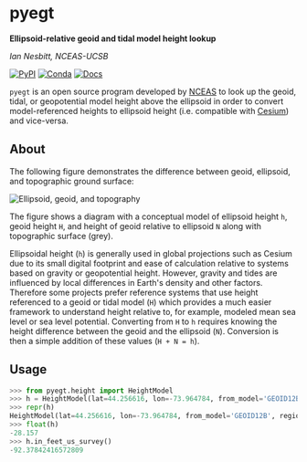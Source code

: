 # pyegt

**Ellipsoid-relative geoid and tidal model height lookup**

*Ian Nesbitt, NCEAS-UCSB*

[![PyPI](https://img.shields.io/pypi/v/pyegt)](https://pypi.org/project/pyegt)
[![Conda](https://img.shields.io/conda/v/iannesbitt/pyegt)](https://anaconda.org/iannesbitt/readgssi)
[![Docs](https://img.shields.io/github/deployments/iannesbitt/pyegt/github-pages?label=docs)](https://iannesbitt.github.io/pyegt)

`pyegt` is an open source program developed by [NCEAS](https://nceas.ucsb.edu)
to look up the geoid, tidal, or geopotential model height above the ellipsoid
in order to convert model-referenced heights to ellipsoid height (i.e.
compatible with [Cesium](https://cesium.com)) and vice-versa.

## About

The following figure demonstrates the difference between geoid, ellipsoid,
and topographic ground surface:

![Ellipsoid, geoid, and topography](https://user-images.githubusercontent.com/18689918/239385604-5b5dd0df-e2fb-4ea9-90e7-575287a069e6.png)

The figure shows a diagram with a conceptual model of ellipsoid height `h`, geoid
height `H`, and height of geoid relative to ellipsoid `N`
along with topographic surface (grey).

Ellipsoidal height (`h`) is generally used in global projections such as
Cesium due to its small digital footprint and ease of calculation relative
to systems based on gravity or geopotential height. However, gravity and
tides are influenced by local differences in Earth's density and other
factors. Therefore some projects prefer reference systems that use height
referenced to a geoid or tidal model (`H`) which provides a much easier
framework to understand height relative to, for example, modeled mean sea
level or sea level potential. Converting from `H` to `h` requires
knowing the height difference between the geoid and the ellipsoid (`N`).
Conversion is then a simple addition of these values (`H + N = h`).

## Usage

```python
>>> from pyegt.height import HeightModel
>>> h = HeightModel(lat=44.256616, lon=-73.964784, from_model='GEOID12B')
>>> repr(h)
HeightModel(lat=44.256616, lon=-73.964784, from_model='GEOID12B', region='None') -> -28.157 meters
>>> float(h)
-28.157
>>> h.in_feet_us_survey()
-92.37842416572809
```
